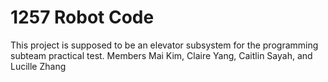 # 1257 Robot Code
This project is supposed to be an elevator subsystem for the programming subteam practical test. Members Mai Kim, Claire Yang, Caitlin Sayah, and Lucille Zhang
